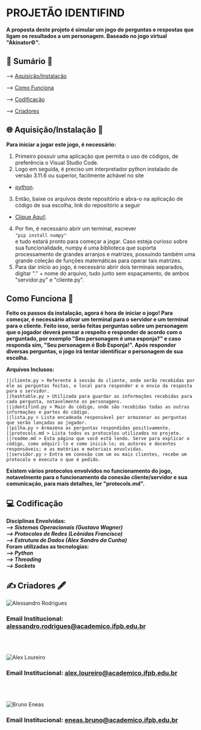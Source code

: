 #  PROJETÃO IDENTIFIND 

**A proposta deste projeto é simular um jogo de perguntas e respostas que ligam os resultados a um personagem. Baseado no jogo virtual "Akinator©️".**

## 📖 Sumário 📖

--> [Aquisição/Instalação](https://github.com/ebrunovs/IdentiFind/blob/main/README.md#-aquisiçãoinstalação-)

--> [Como Funciona](https://github.com/ebrunovs/IdentiFind/blob/main/README.md#-como-funciona-)

--> [Codificação](https://github.com/ebrunovs/IdentiFind/blob/main/README.md#-codificação-)

--> [Criadores](https://github.com/ebrunovs/IdentiFind/blob/main/README.md#-criadores-)


## 🌐 Aquisição/Instalação 📡

**Para iniciar a jogar este jogo, é necessário:**
1. Primeiro possuir uma aplicação que permita o uso de códigos, de preferência o Visual Studio Code.
2. Logo em seguida, é preciso um interpretador python instalado de versão 3.11.6 ou superior, facilmente achável no site
- [python](https://www.python.org/downloads/).
3. Então, baixe os arquivos deste repositório e abra-o na aplicação de código de sua escolha, link do repositório a seguir
- [Clique Aqui!](https://github.com/ebrunovs/IdentiFind).
4. Por fim, é necessário abrir um terminal, escrever <br/>
```"pip install numpy"``` <br/>e tudo estará pronto para começar a jogar. Caso esteja curioso sobre sua funcionalidade, numpy é uma biblioteca que suporta processamento de grandes arranjos e matrizes, possuindo também uma grande coleção de funções matemáticas para operar tais matrizes.
5. Para dar início ao jogo, é necessário abrir dois terminais separados, digitar ".\" + nome do arquivo, tudo junto sem espaçamento, de ambos "servidor.py" e "cliente.py".

## Como Funciona 💭

**Feito os passos da instalação, agora é hora de iniciar o jogo! Para começar, é necessário ativar um terminal para o servidor e um terminal para o cliente. Feito isso, serão feitas perguntas sobre um personagem que o jogador deverá pensar a respeito e responder de acordo com o perguntado, por exemplo "Seu personagem é uma esponja?" e caso responda sim, "Seu personagem é Bob Esponja!". Após responder diversas perguntas, o jogo irá tentar identificar o personagem de sua escolha.**

**Arquivos Inclusos:**<br/>
```
||cliente.py > Referente à sessão do cliente, onde serão recebidas por ele as perguntas feitas, o local para responder e o envio da resposta para o servidor.
||hashtable.py > Utilizada para guardar as informações recebidas para cada pergunta, notavelmente os personagens.
||identifind.py > Main do código, onde são recebidas todas as outras informações e partes do código.
||lista.py > Lista encadeada responsável por armazenar as perguntas que serão lançadas ao jogador.
||pilha.py > Armazena as perguntas respondidas positivamente.
||protocols.md > Lista todos os protocolos utilizados no projeto.
||readme.md > Esta página que você está lendo. Serve para explicar o código, como adquirí-lo e como iniciá-lo; os autores e docentes responsáveis; e as matérias e materiais envolvidas.
||servidor.py > Entra em conexão com um ou mais clientes, recebe um protocolo e executa o que é pedido.
```

**Existem vários protocolos envolvidos no funcionamento do jogo, notavelmente para o funcionamento da conexão cliente/servidor e sua comunicação, para mais detalhes, ler "protocols.md".**

## 💻 Codificação 

**Disciplinas Envolvidas:**
***<br/>--> Sistemas Operacionais (Gustavo Wagner)***
***<br/>--> Protocolos de Redes (Leônidas Francisco)***
***<br/>--> Estrutura de Dados (Alex Sandro da Cunha)***
<br/>
**Foram utilizadas as tecnologias:**
***<br/>--> Python***
***<br/>--> Threading***
***<br/>--> Sockets***

## ✍️ Criadores 🖋️

![Alessandro Rodrigues](https://avatars.githubusercontent.com/u/130919708?v=4)
### Email Institucional: alessandro.rodrigues@academico.ifpb.edu.br
<br/>
<br/>

![Alex Loureiro](https://avatars.githubusercontent.com/u/128738123?v=4)
### Email Institucional: alex.loureiro@academico.ifpb.edu.br
<br/>
<br/>

![Bruno Eneas](https://avatars.githubusercontent.com/u/81043770?s=48&v=4)
### Email Institucional: eneas.bruno@academico.ifpb.edu.br
